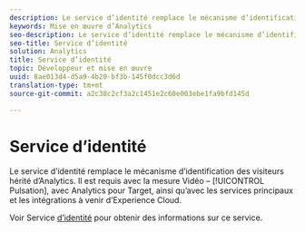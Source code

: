 ```yaml
---
description: Le service d’identité remplace le mécanisme d’identification des visiteurs hérité d’Analytics. Il est requis avec la mesure Vidéo – Pulsation, avec Analytics pour Target, ainsi qu’avec les services principaux et les intégrations à venir d’Experience Cloud.
keywords: Mise en œuvre d’Analytics
seo-description: Le service d’identité remplace le mécanisme d’identification des visiteurs hérité d’Analytics. Il est requis avec la mesure Vidéo – Pulsation, avec Analytics pour Target, ainsi qu’avec les services principaux et les intégrations à venir d’Experience Cloud.
seo-title: Service d’identité
solution: Analytics
title: Service d’identité
topic: Développeur et mise en œuvre
uuid: 8ae013d4-d5a9-4b20-bf3b-145f0dcc3d6d
translation-type: tm+mt
source-git-commit: a2c38c2cf3a2c1451e2c60e003ebe1fa9bfd145d

---
```



# Service d’identité

Le service d’identité remplace le mécanisme d’identification des visiteurs hérité d’Analytics. Il est requis avec la mesure Vidéo – [!UICONTROL Pulsation], avec Analytics pour Target, ainsi qu’avec les services principaux et les intégrations à venir d’Experience Cloud.

Voir Service [d’identité](https://marketing.adobe.com/resources/help/en_US/mcvid/) pour obtenir des informations sur ce service.
